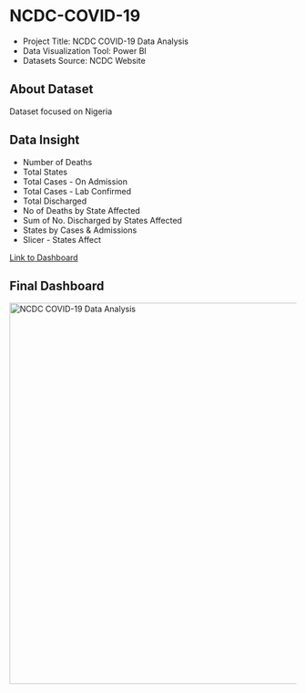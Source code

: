 # NCDC-COVID-19

- Project Title: NCDC COVID-19 Data Analysis
- Data Visualization Tool: Power BI
- Datasets Source: NCDC Website

## About Dataset
Dataset focused on Nigeria

## Data Insight
- Number of Deaths
- Total States
- Total Cases - On Admission
- Total Cases - Lab Confirmed
- Total Discharged
- No of Deaths by State Affected
- Sum of No. Discharged by States Affected
- States by Cases & Admissions
- Slicer - States Affect

[Link to Dashboard](https://app.powerbi.com/view?r=eyJrIjoiNDFjM2QwM2YtYzUxMC00MWNiLTk1YmEtN2E1YzdhMjFlZGZiIiwidCI6IjZkNjgxOGU4LTJmYjctNDY3Zi04MzEyLTU3MmMwYWQ1Y2YzZCJ9)

## Final Dashboard
<img width="668" alt="NCDC COVID-19 Data Analysis" src="https://github.com/user-attachments/assets/2a27fbe8-7b35-47ac-aa74-6ee9b51bb809">



